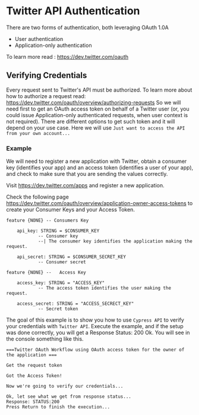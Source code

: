 # Twitter API Authentication 

There are two forms of authentication, both leveraging OAuth 1.0A
* User authentication
* Application-only authentication

To learn more read : https://dev.twitter.com/oauth


## Verifying Credentials
Every request sent to Twitter's API must be authorized. To learn more about how to authorize a request read: https://dev.twitter.com/oauth/overview/authorizing-requests
So we will need first to get an OAuth access token on behalf of a Twitter user (or, you could issue Application-only authenticated requests, when user context is not required). 
There are different options to get such token and it will depend on your use case. Here we will use `Just want to access the API from your own account...`	

### Example 

We will need to register a new application with Twitter, obtain a consumer key (identifies your app) and an access token (identifies a user of your app), and check to make sure that you are sending the values correctly.

Visit https://dev.twitter.com/apps and register a new application.

Check the following page https://dev.twitter.com/oauth/overview/application-owner-access-tokens
to create your Consumer Keys and your Access Token.

```
feature {NONE} -- Consumers Key

	api_key: STRING = $CONSUMER_KEY
			-- Consumer key
			--| The consumer key identifies the application making the request.

	api_secret: STRING = $CONSUMER_SECRET_KEY
			-- Consumer secret

feature {NONE} -- 	Access Key

	access_key: STRING = "ACCESS_KEY"
			-- The access token identifies the user making the request.

	access_secret: STRING = "ACCESS_SECRECT_KEY"
			-- Secret token
```

The goal of this example is to show you how to use `Cypress API` to verify your credentials with `Twitter API`.
Execute the example, and if the setup was done correctly, you will get a Response Status: 200 Ok.
You will see in the console something like this.
```
===Twitter OAuth Workflow using OAuth access token for the owner of the application ===

Get the request token

Got the Access Token!

Now we're going to verify our credentials...

Ok, let see what we get from response status...
Response: STATUS:200
Press Return to finish the execution...
```

